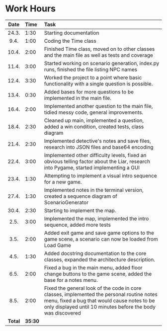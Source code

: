 # Work Hours
| Date | Time | Task |
| :---:|:-----|:-----|
| 24.3.| 1:30 | Starting documentation |
| 9.4. | 1:00 | Coding the Time class  |
| 10.4.| 2:00 | Finished Time class, moved on to other classes and the main file as well as tests and coverage |
| 11.4.| 3:00 | Started working on scenario generation, index.py runs, finished the file listing NPC names |
| 12.4.| 3:30 | Worked the project to a point where basic functionality with a single question is possible. |
| 13.4.| 0:30 | Added bases for more questions to be implemented in the main file. |
| 16.4.| 2:00 | Implemented another question to the main file, tidied messy code, general improvements. |
| 18.4.| 2:30 | Cleaned up main, implemented a question, added a win condition, created tests, class diagram |
| 21.4.| 2:30 | Implemented detective's notes and save files, research into JSON files and base64 encoding |
| 22.4.| 3:00 | Implemented other difficulty levels, fixed an obvious telling factor about the Liar, research into Pygame, started implementing a GUI |
| 23.4.| 1:30 | Attempting to implement a visual intro sequence for a new game. |
| 27.4.| 1:30 | Implemented notes in the terminal version, created a sequence diagram of ScenarioGenerator |
| 30.4.| 2:30 | Starting to implement the map. |
| 2.5. | 3:00 | Implemented the map, implemented the intro sequence, added more tests |
| 3.5. | 2:00 | Added exit game and save game options to the game scene, a scenario can now be loaded from Load Game |
| 4.5. | 1:30 | Added docstring documentation to the core classes, expanded the architecture description. |
| 6.5. | 2:00 | Fixed a bug in the main menu, added floor change buttons to the game scene, added the base for a notes menu. |
| 8.5. | 2:00 | Fixed the general look of the code in core classes, implemented the personal routine notes menu, fixed a bug that would cause notes to be only displayed until 10 minutes before the body was discovered
| **Total**| **35:30**| |
